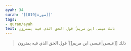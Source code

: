 ```yaml
---
ayah: 34
surah: '[[019|سورة]]'
tags:
- quran/ayah
text: ذلك عيسى ابن مريم ۚ قول الحق الذي فيه يمترون
---
```

> ذلك [[عيسى|عيسى ابن مريم]] ۚ قول الحق الذي فيه يمترون
